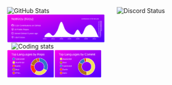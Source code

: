 <a href="https://discord.com/users/686766483350880351" target="_blank">
	<img width="45%" align="left" alt="GitHub Stats" src="https://cards.kirzu.ga/api?username=NotKirzu&bg_color=30,ff02ef,c901f4,4f00ff&icon_color=fff&title_color=fff&text_color=fff&show_icons=true&border_radius=5&custom_title=My%20Stats%20OwO&hide_border=true">
</a>
<a href="https://discord.com/users/686766483350880351" target="_blank">
	<img width="49%" height="250px" align="right" alt="Discord Status" src="https://lanyard.cnrad.dev/api/686766483350880351?idleMessage=Hello?%20Is%20anyone%20there?&borderRadius=5px&bg=18191c">
</a>
<a href="https://discord.com/users/686766483350880351" target="_blank">
	<img width="46%" align="left" alt="GitHub Stats" src="https://raw.githubusercontent.com/NotKirzu/NotKirzu/main/kirzu-stats-card/default/0-profile-details.svg">
</a>
<a href="https://wakatime.com/@Kirzu" target="_blank">
	<img width="49%" align="right" alt="Coding stats" src="https://cards.kirzu.ga/api/wakatime?username=Kirzu&bg_color=30,ff02ef,c901f4,4f00ff&title_color=fff&text_color=fff&border_radius=5&custom_title=Coding%20time!&layout=compact&hide_border=true">
</a>
<a href="https://discord.com/users/686766483350880351" target="_blank">
	<img width="22%" align="left" alt="GitHub Stats" src="https://raw.githubusercontent.com/NotKirzu/NotKirzu/main/kirzu-stats-card/default/1-repos-per-language.svg">
</a>
<a href="https://discord.com/users/686766483350880351" target="_blank">
	<img width="22%" align="left" alt="GitHub Stats" src="https://raw.githubusercontent.com/NotKirzu/NotKirzu/main/kirzu-stats-card/default/2-most-commit-language.svg">
</a>
